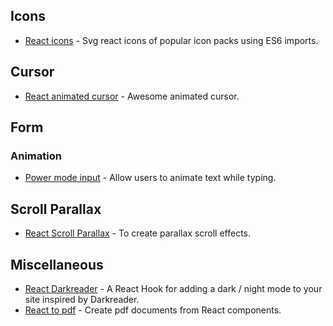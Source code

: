 ## Icons
- [React icons](https://react-icons.github.io/react-icons/) - Svg react icons of popular icon packs using ES6 imports.

## Cursor
- [React animated cursor](https://www.npmjs.com/package/react-animated-cursor) - Awesome animated cursor.

## Form
### Animation
- [Power mode input](https://github.com/lindelof/power-mode-input) - Allow users to animate text while typing.

## Scroll Parallax
- [React Scroll Parallax](https://react-scroll-parallax.damnthat.tv/docs/intro?fbclid=IwAR3tkSF0ReLFAPAgwNeRXMwkfGyXnE5TLgRppsQwR9LE1T5e2oDz863VazQ#demos) - To create parallax scroll effects.

## Miscellaneous
- [React Darkreader](https://github.com/Turkyden/react-darkreader) - A React Hook for adding a dark / night mode to your site inspired by Darkreader.
- [React to pdf](https://www.npmjs.com/package/react-to-pdf) - Create pdf documents from React components.
